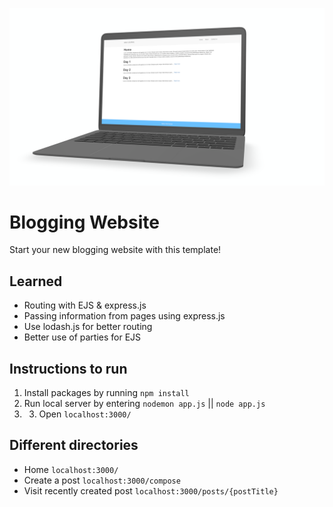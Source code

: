 ![blogging website landing](media/git_landing.png)
# Blogging Website #
Start your new blogging website with this template!
## Learned ##
* Routing with EJS & express.js
* Passing information from pages using express.js
* Use lodash.js for better routing
* Better use of parties for EJS
## Instructions to run ##
1. Install packages by running `npm install`
2. Run local server by entering `nodemon app.js` || `node app.js`
3. 3. Open `localhost:3000/`
## Different directories ##
* Home `localhost:3000/`
* Create a post `localhost:3000/compose`
* Visit recently created post `localhost:3000/posts/{postTitle}`
